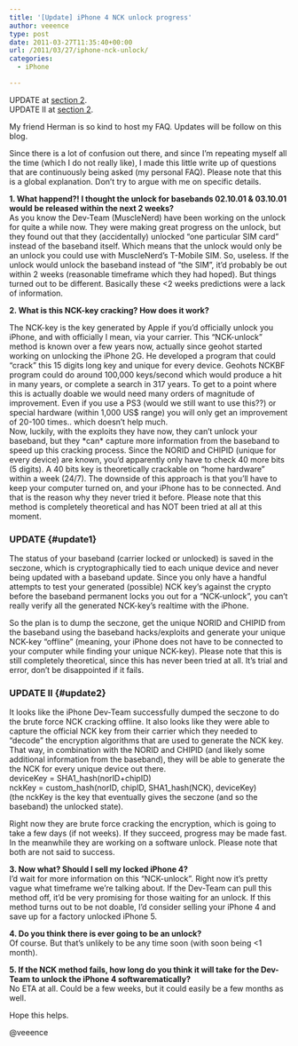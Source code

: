 ```yaml
---
title: '[Update] iPhone 4 NCK unlock progress'
author: veeence
type: post
date: 2011-03-27T11:35:40+00:00
url: /2011/03/27/iphone-nck-unlock/
categories:
  - iPhone

---
```

UPDATE at [section 2][1].  
UPDATE II at [section 2][2].

My friend Herman is so kind to host my FAQ. Updates will be follow on this blog.

Since there is a lot of confusion out there, and since I&#8217;m repeating myself all the time (which I do not really like), I made this little write up of questions that are continuously being asked (my personal FAQ). Please note that this is a global explanation. Don&#8217;t try to argue with me on specific details.

**1. What happend?! I thought the unlock for basebands 02.10.01 & 03.10.01 would be released within the next 2 weeks?**  
As you know the Dev-Team (MuscleNerd) have been working on the unlock for quite a while now. They were making great progress on the unlock, but they found out that they (accidentally) unlocked &#8220;one particular SIM card&#8221; instead of the baseband itself. Which means that the unlock would only be an unlock you could use with MuscleNerd&#8217;s T-Mobile SIM. So, useless. If the unlock would unlock the baseband instead of &#8220;the SIM&#8221;, it&#8217;d probably be out within 2 weeks (reasonable timeframe which they had hoped). But things turned out to be different. Basically these <2 weeks predictions were a lack of information.

**<!--more-->2. What is this NCK-key cracking? How does it work?**

  
The NCK-key is the key generated by Apple if you&#8217;d officially unlock you iPhone, and with officially I mean, via your carrier. This &#8220;NCK-unlock&#8221; method is known over a few years now, actually since geohot started working on unlocking the iPhone 2G. He developed a program that could &#8220;crack&#8221; this 15 digits long key and unique for every device. Geohots NCKBF program could do around 100,000 keys/second which would produce a hit in many years, or complete a search in 317 years. To get to a point where this is actually doable we would need many orders of magnitude of improvement. Even if you use a PS3 (would we still want to use this??) or special hardware (within 1,000 US$ range) you will only get an improvement of 20-100 times.. which doesn&#8217;t help much.  
Now, luckily, with the exploits they have now, they can&#8217;t unlock your baseband, but they \*can\* capture more information from the baseband to speed up this cracking process. Since the NORID and CHIPID (unique for every device) are known, you&#8217;d apparently only have to check 40 more bits (5 digits). A 40 bits key is theoretically crackable on &#8220;home hardware&#8221; within a week (24/7). The downside of this approach is that you&#8217;ll have to keep your computer turned on, and your iPhone has to be connected. And that is the reason why they never tried it before. Please note that this method is completely theoretical and has NOT been tried at all at this moment.

### UPDATE {#update1}

The status of your baseband (carrier locked or unlocked) is saved in the seczone, which is cryptographically tied to each unique device and never being updated with a baseband update. Since you only have a handful attempts to test your generated (possible) NCK key&#8217;s against the crypto before the baseband permanent locks you out for a &#8220;NCK-unlock&#8221;, you can&#8217;t really verify all the generated NCK-key&#8217;s realtime with the iPhone.

So the plan is to dump the seczone, get the unique NORID and CHIPID from the baseband using the baseband hacks/exploits and generate your unique NCK-key &#8220;offline&#8221; (meaning, your iPhone does not have to be connected to your computer while finding your unique NCK-key). Please note that this is still completely theoretical, since this has never been tried at all. It&#8217;s trial and error, don&#8217;t be disappointed if it fails.

### UPDATE II {#update2}

It looks like the iPhone Dev-Team successfully dumped the seczone to do the brute force NCK cracking offline. It also looks like they were able to capture the official NCK key from their carrier which they needed to &#8220;decode&#8221; the encryption algorithms that are used to generate the NCK key. That way, in combination with the NORID and CHIPID (and likely some additional information from the baseband), they will be able to generate the the NCK for every unique device out there.  
deviceKey = SHA1_hash(norID+chipID)  
nckKey = custom\_hash(norID, chipID, SHA1\_hash(NCK), deviceKey)  
(the nckKey is the key that eventually gives the seczone (and so the baseband) the unlocked state).

Right now they are brute force cracking the encryption, which is going to take a few days (if not weeks). If they succeed, progress may be made fast. In the meanwhile they are working on a software unlock. Please note that both are not said to success.

**3. Now what? Should I sell my locked iPhone 4?**  
I&#8217;d wait for more information on this &#8220;NCK-unlock&#8221;. Right now it&#8217;s pretty vague what timeframe we&#8217;re talking about. If the Dev-Team can pull this method off, it&#8217;d be very promising for those waiting for an unlock. If this method turns out to be not doable, I&#8217;d consider selling your iPhone 4 and save up for a factory unlocked iPhone 5.

**4. Do you think there is ever going to be an unlock?**  
Of course. But that&#8217;s unlikely to be any time soon (with soon being <1 month).

**5. If the NCK method fails, how long do you think it will take for the Dev-Team to unlock the iPhone 4 softwarematically?**  
No ETA at all. Could be a few weeks, but it could easily be a few months as well.

Hope this helps.

@veeence

 [1]: #update1
 [2]: #update2